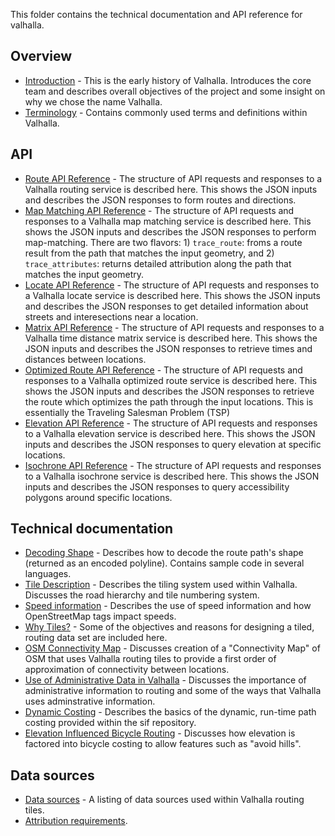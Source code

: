 This folder contains the technical documentation and API reference for valhalla.

## Overview

- [Introduction](./valhalla-intro.md) - This is the early history of Valhalla. Introduces the core team and describes overall objectives of the project and some insight on why we chose the name Valhalla.
- [Terminology](./terminology.md) - Contains commonly used terms and definitions within Valhalla.

## API

- [Route API Reference](./api/turn-by-turn/api-reference.md) - The structure of API requests and responses to a Valhalla routing service is described here. This shows the JSON inputs and describes the JSON responses to form routes and directions.
- [Map Matching API Reference](./map-matching/api-reference.md) - The structure of API requests and responses to a Valhalla map matching service is described here. This shows the JSON inputs and describes the JSON responses to perform map-matching. There are two flavors: 1) `trace_route`: froms a route result from the path that matches the input geometry, and 2) `trace_attributes`: returns detailed attribution along the path that matches the input geometry.
- [Locate API Reference](./api/locate/api-reference.md) - The structure of API requests and responses to a Valhalla locate service is described here. This shows the JSON inputs and describes the JSON responses to get detailed information about streets and interesections near a location.
- [Matrix API Reference](./api/matrix/api-reference.md) - The structure of API requests and responses to a Valhalla time distance matrix service is described here. This shows the JSON inputs and describes the JSON responses to retrieve times and distances between locations.
- [Optimized Route API Reference](./api/optimized/api-reference.md) - The structure of API requests and responses to a Valhalla optimized route service is described here. This shows the JSON inputs and describes the JSON responses to retrieve the route which optimizes the path through the input locations. This is essentially the Traveling Salesman Problem (TSP)
- [Elevation API Reference](./api/elevation/api-reference.md) - The structure of API requests and responses to a Valhalla elevation service is described here. This shows the JSON inputs and describes the JSON responses to query elevation at specific locations.
- [Isochrone API Reference](./api/isochrone/api-reference.md) - The structure of API requests and responses to a Valhalla isochrone service is described here. This shows the JSON inputs and describes the JSON responses to query accessibility polygons around specific locations.

## Technical documentation

- [Decoding Shape](./decoding.md) - Describes how to decode the route path's shape (returned as an encoded polyline). Contains sample code in several languages.
- [Tile Description](./tiles.md) - Describes the tiling system used within Valhalla. Discusses the road hierarchy and tile numbering system.
- [Speed information](./speeds.md) - Describes the use of speed information and how OpenStreetMap tags impact speeds.
- [Why Tiles?](./mjolnir/why_tiles.md) - Some of the objectives and reasons for designing a tiled, routing data set are included here.
- [OSM Connectivity Map](./connectivity.md) - Discusses creation of a "Connectivity Map" of OSM that uses Valhalla routing tiles to provide a first order of approximation of connectivity between locations.
- [Use of Administrative Data in Valhalla](./mjolnir/admins.md) - Discusses the importance of administrative information to routing and some of the ways that Valhalla uses adminstrative information.
- [Dynamic Costing](./sif/dynamic-costing.md) - Describes the basics of the dynamic, run-time path costing provided within the sif repository.
- [Elevation Influenced Bicycle Routing](./sif/elevation_costing.md) - Discusses how elevation is factored into bicycle costing to allow features such as "avoid hills".

## Data sources

- [Data sources](./mjolnir/data_sources.md) - A listing of data sources used within Valhalla routing tiles.
- [Attribution requirements](./mjolnir/attribution.md).


